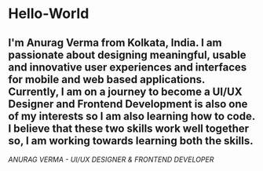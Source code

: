 # Hello-World
I'm Anurag Verma from Kolkata, India. I am passionate about designing meaningful, usable and innovative user experiences and interfaces for mobile and web based applications. Currently, I am on a journey to become a UI/UX Designer and Frontend Development is also one of my interests so I am also learning how to code. I believe that these two skills work well together so, I am working towards learning both the skills.
---
*ANURAG VERMA - UI/UX DESIGNER & FRONTEND DEVELOPER*
